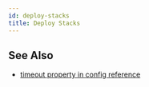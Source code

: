 ```yaml
---
id: deploy-stacks
title: Deploy Stacks
---
```



## See Also

- [timeout property in config reference](docs/config-reference/stacks#timeout)